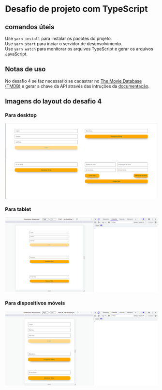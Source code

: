 # Desafio de projeto com TypeScript

## comandos úteis

Use `yarn install` para instalar os pacotes do projeto.<br />
Use `yarn start` para inciar o servidor de desenvolvimento.<br />
Use `yarn watch` para monitorar os arquivos TypeScript e gerar os arquivos JavaScript.


## Notas de uso

No desafio 4 se faz necessaŕio se cadastrar no [The Movie Database (TMDB)](https://www.themoviedb.org/) e gerar a chave da API através das intruções da [documentação](https://developers.themoviedb.org/3/getting-started/introduction).

## Imagens do layout do desafio 4

### Para desktop

![desktop](./img/desktop.png)

### Para tablet

![tablet](./img/tablet.png)

### Para dispositivos móveis

![mobile](./img/mobile.png)
